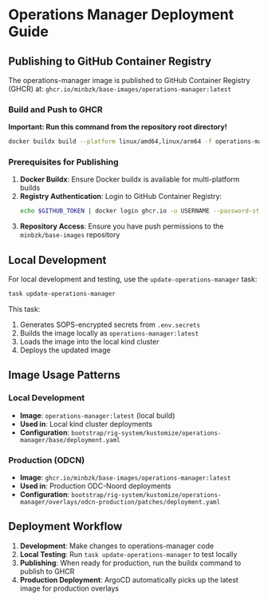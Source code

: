 # Operations Manager Deployment Guide

## Publishing to GitHub Container Registry

The operations-manager image is published to GitHub Container Registry (GHCR) at:
`ghcr.io/minbzk/base-images/operations-manager:latest`

### Build and Push to GHCR

**Important: Run this command from the repository root directory!**

```bash
docker buildx build --platform linux/amd64,linux/arm64 -f operations-manager/Dockerfile -t ghcr.io/minbzk/base-images/operations-manager:latest --push .
```

### Prerequisites for Publishing

1. **Docker Buildx**: Ensure Docker buildx is available for multi-platform builds
2. **Registry Authentication**: Login to GitHub Container Registry:
   ```bash
   echo $GITHUB_TOKEN | docker login ghcr.io -u USERNAME --password-stdin
   ```
3. **Repository Access**: Ensure you have push permissions to the `minbzk/base-images` repository

## Local Development

For local development and testing, use the `update-operations-manager` task:

```bash
task update-operations-manager
```

This task:
1. Generates SOPS-encrypted secrets from `.env.secrets`
2. Builds the image locally as `operations-manager:latest`
3. Loads the image into the local kind cluster
4. Deploys the updated image

## Image Usage Patterns

### Local Development
- **Image**: `operations-manager:latest` (local build)
- **Used in**: Local kind cluster deployments
- **Configuration**: `bootstrap/rig-system/kustomize/operations-manager/base/deployment.yaml`

### Production (ODCN)
- **Image**: `ghcr.io/minbzk/base-images/operations-manager:latest`
- **Used in**: Production ODC-Noord deployments
- **Configuration**: `bootstrap/rig-system/kustomize/operations-manager/overlays/odcn-production/patches/deployment.yaml`

## Deployment Workflow

1. **Development**: Make changes to operations-manager code
2. **Local Testing**: Run `task update-operations-manager` to test locally
3. **Publishing**: When ready for production, run the buildx command to publish to GHCR
4. **Production Deployment**: ArgoCD automatically picks up the latest image for production overlays
